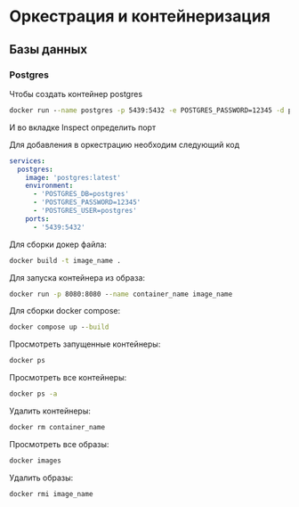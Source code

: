 # Оркестрация и контейнеризация

## Базы данных

### Postgres
Чтобы создать контейнер postgres  
```cmd 
docker run --name postgres -p 5439:5432 -e POSTGRES_PASSWORD=12345 -d postgres
 ```
И во вкладке Inspect определить порт  

Для добавления в оркестрацию необходим следующий код

```yaml
services:
  postgres:
    image: 'postgres:latest'
    environment:
      - 'POSTGRES_DB=postgres'
      - 'POSTGRES_PASSWORD=12345'
      - 'POSTGRES_USER=postgres'
    ports:
      - '5439:5432'
```
Для сборки докер файла:
```cmd
docker build -t image_name .
```
Для запуска контейнера из образа:
```cmd
docker run -p 8080:8080 --name container_name image_name
```
Для сборки docker compose:
```cmd
docker compose up --build
```
Просмотреть запущенные контейнеры:
```cmd
docker ps
```
Просмотреть все контейнеры:
```cmd
docker ps -a
```
Удалить контейнеры:
```cmd
docker rm container_name
```
Просмотреть все образы:
```cmd
docker images
```
Удалить образы:
```cmd
docker rmi image_name
```
